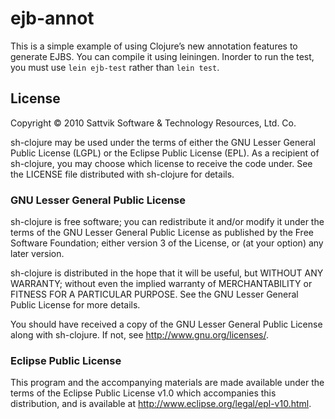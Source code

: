 ejb-annot
=========

This is a simple example of using Clojure’s new annotation features to generate
EJBS.  You can compile it using leiningen.  Inorder to run the test, you must
use `lein ejb-test` rather than `lein test`.

License
-------

Copyright © 2010 Sattvik Software & Technology Resources, Ltd. Co.

sh-clojure may be used under the terms of either the GNU Lesser General Public
License (LGPL) or the Eclipse Public License (EPL).  As a recipient of
sh-clojure, you may choose which license to receive the code under.  See the
LICENSE file distributed with sh-clojure for details.


### GNU Lesser General Public License

sh-clojure is free software; you can redistribute it and/or modify it under the
terms of the GNU Lesser General Public License as published by the Free
Software Foundation; either version 3 of the License, or (at your option) any
later version.

sh-clojure is distributed in the hope that it will be useful, but WITHOUT ANY
WARRANTY; without even the implied warranty of MERCHANTABILITY or FITNESS FOR A
PARTICULAR PURPOSE.  See the GNU Lesser General Public License for more
details.

You should have received a copy of the GNU Lesser General Public License along
with sh-clojure.  If not, see <http://www.gnu.org/licenses/>.


### Eclipse Public License

This program and the accompanying materials are made available under the terms
of the Eclipse Public License v1.0 which accompanies this distribution, and is
available at <http://www.eclipse.org/legal/epl-v10.html>.

